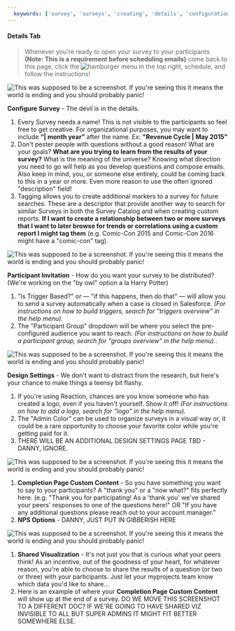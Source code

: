 ```yaml
---
  keywords: ['survey', 'surveys', 'creating', 'details', 'configuration', 'liquid', 'tag', 'tags', 'invitation', 'invitations', 'trigger', 'logo', 'color', 'visualizations', 'custom', 'completion', 'subject']
---
```


#### Details Tab

> Whenever you're ready to open your survey to your participants **(Note: This is a requirement before scheduling emails)** come back to this page, click the ![hamburger menu](https://s3.amazonaws.com/peer60_organizations/documentation+tbd/Icons/Hamburger+Nest+Icon.png) in the top right, schedule, and follow the instructions! 

![This was supposed to be a screenshot. If you're seeing this it means the world is ending and you should probably panic!](https://s3.amazonaws.com/peer60_organizations/documentation+tbd/survey_details/Configure+Survey.png "Configure Survey")

**Configure Survey** - The devil is in the details.

   1. Every Survey needs a name! This is not visible to the participants so feel free to get creative. For organizational purposes, you may want to include **“| month year”** after the name. Ex: **"Revenue Cycle | May 2015"** 
   2.  Don't pester people with questions without a good reason! What are your goals? **What are you trying to learn from the results of your survey?** What is the meaning of the universe? Knowing what direction you need to go will help as you develop questions and compose emails. Also keep in mind, you, or someone else entirely, could be coming back to this in a year or more. Even more reason to use the often ignored "description" field!
   3.  Tagging allows you to create additional markers to a survey for future searches. These are a descriptor that provide another way to search for similar Surveys in both the Survey Catalog and when creating custom reports. **If I want to create a relationship between two or more surveys that I want to later browse for trends or correlations using a custom report I might tag them** (e.g. Comic-Con 2015 and Comic-Con 2016 might have a "comic-con" tag).

![This was supposed to be a screenshot. If you're seeing this it means the world is ending and you should probably panic!](https://s3.amazonaws.com/peer60_organizations/documentation+tbd/survey_details/Participant+Invitation.png "Participant Invitation")

**Participant Invitation** - How do you want your survey to be distributed? (We're working on the "by owl" option a la Harry Potter)

   1. "Is Trigger Based?" or — "if this happens, then do that" — will allow you to send a survey automatically when a case is closed in Salesforce.  *(For instructions on how to build triggers, search for "triggers overview" in the help menu).*
   2.  The "Participant Group" dropdown will be where you select the pre-configured audience you want to reach. *(For instructions on how to build a participant group, search for "groups overview" in the help menu).*. 

 ![This was supposed to be a screenshot. If you're seeing this it means the world is ending and you should probably panic!](https://s3.amazonaws.com/peer60_organizations/documentation+tbd/survey_details/Design+Settings.png "Design Settings")

**Design Settings** - We don't want to distract from the research, but here's your chance to make things a teensy bit flashy.

   1. If you're using Reaction, chances are you know someone who has created a logo, even if you haven't yourself. Show it off! *(For instructions on how to add a logo, search for "logo" in the help menu).*   
   2. The "Admin Color" can be used to organize surveys in a visual way or, it could be a rare opportunity to choose your favorite color while you're getting paid for it. 
   3. THERE WILL BE AN ADDITIONAL DESIGN SETTINGS PAGE TBD - DANNY, IGNORE.


![This was supposed to be a screenshot. If you're seeing this it means the world is ending and you should probably panic!](https://s3.amazonaws.com/peer60_organizations/documentation+tbd/survey_details/Survey+Completion+Page+Custon+C.png")


1. **Completion Page Custom Content** - So you have something you want to say to your participants? A "thank you" or a "now what?" fits perfectly here. (e.g. "Thank you for participating! As a 'thank you' we've shared your peers' responses to one of the questions here!" OR "If you have any additional questions please reach out to your account manager."
2. **NPS Options** - DANNY, JUST PUT IN GIBBERISH HERE

![This was supposed to be a screenshot. If you're seeing this it means the world is ending and you should probably panic!](")

1. **Shared Visualization** -   It's not just you that is curious what your peers think! As an incentive, out of the goodness of your heart, for whatever reason, you're able to choose to share the results of a question (or two or three) with your participants. Just let your myprojects team know which data you'd like to share...
2. Here is an example of where your **Completion Page Custom Content** will show up at the end of a survey. 
DO WE MOVE THIS SCREENSHOT TO A DIFFERENT DOC? IF WE'RE GOING TO HAVE SHARED VIZ INVISIBLE TO ALL BUT SUPER ADMINS IT MIGHT FIT BETTER SOMEWHERE ELSE.


